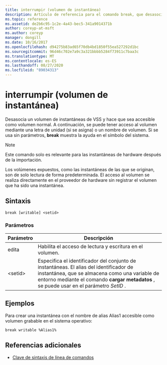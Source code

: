 ```yaml
---
title: interrumpir (volumen de instantánea)
description: Artículo de referencia para el comando break, que desasocia un volumen de instantáneas de VSS y hace que sea accesible como volumen normal.
ms.topic: reference
ms.assetid: de2b6c95-1c2e-4a43-bec5-341a9014371b
author: coreyp-at-msft
ms.author: coreyp
manager: dongill
ms.date: 10/16/2017
ms.openlocfilehash: d94275b83ad65f70db4bd1850f55ea527292d1bc
ms.sourcegitcommit: 96d46c702e7a9c3a321bbbb5284f73911c7baa3c
ms.translationtype: MT
ms.contentlocale: es-ES
ms.lasthandoff: 08/27/2020
ms.locfileid: "89034313"
---
```

# <a name="break-shadow-copy-volume"></a>interrumpir (volumen de instantánea)

Desasocia un volumen de instantáneas de VSS y hace que sea accesible como volumen normal. A continuación, se puede tener acceso al volumen mediante una letra de unidad (si se asigna) o un nombre de volumen. Si se usa sin parámetros, **break** muestra la ayuda en el símbolo del sistema.

> [!NOTE]
> Este comando solo es relevante para las instantáneas de hardware después de la importación.
>
> Los volúmenes expuestos, como las instantáneas de las que se originan, son de solo lectura de forma predeterminada. El acceso al volumen se realiza directamente en el proveedor de hardware sin registrar el volumen que ha sido una instantánea.

## <a name="syntax"></a>Sintaxis

```
break [writable] <setid>
```

### <a name="parameters"></a>Parámetros

| Parámetro | Descripción |
| --------- | ----------- |
| edita | Habilita el acceso de lectura y escritura en el volumen. |
| \<setid> | Especifica el identificador del conjunto de instantáneas. El alias del identificador de instantánea, que se almacena como una variable de entorno mediante el comando **cargar metadatos** , se puede usar en el parámetro *SetID* . |

## <a name="examples"></a>Ejemplos

Para crear una instantánea con el nombre de alias Alias1 accesible como volumen grabable en el sistema operativo:

```
break writable %Alias1%
```

## <a name="additional-references"></a>Referencias adicionales

- [Clave de sintaxis de línea de comandos](command-line-syntax-key.md)